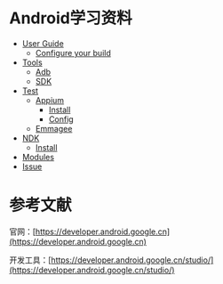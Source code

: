 # Android学习资料

* [User Guide](docs/userGuide.md)
  * [Configure your build](docs/userGuide/buildConfigure.md)
* [Tools](docs/tools.md)
  * [Adb](docs/tools/adb.md)
  * [SDK](docs/tools/sdk.md)
* [Test](docs/test.md)
  * [Appium](docs/test/appium.md)
    * [Install](docs/test/appium/install.md)
    * [Config](docs/test/appium/config.md)
  * [Emmagee](docs/test/emmagee.md)
* [NDK](docs/ndk.md)
  * [Install](docs/ndk/install.md)
* [Modules](Modules/README.md)
* [Issue](docs/issue.md)

# 参考文献

官网：[https://developer.android.google.cn](https://developer.android.google.cn)

开发工具：[https://developer.android.google.cn/studio/](https://developer.android.google.cn/studio/)



